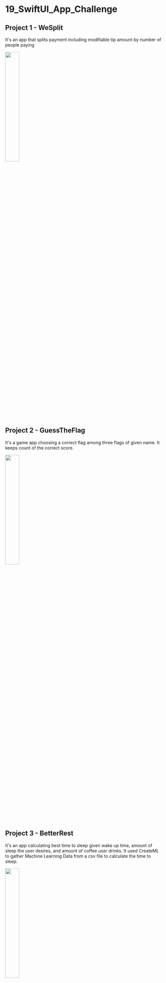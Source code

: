 # 19_SwiftUI_App_Challenge

## Project 1 - WeSplit

It's an app that splits payment including modifiable tip amount by number of people paying

<img src = "https://user-images.githubusercontent.com/96804163/153926409-50e6088a-e561-4e48-8ad7-75d46c3828e2.png" width=30% height=30%>

## Project 2 - GuessTheFlag

It's a game app choosing a correct flag among three flags of given name. It keeps count of the correct score.

<img src = "https://user-images.githubusercontent.com/96804163/154109187-83d9a68f-5772-49a7-8810-31e40948a542.png" width=30% height=30%>

## Project 3 - BetterRest

It's an app calculating best time to sleep given wake up time, amount of sleep the user desires, and amount of coffee user drinks. It used
CreateML to gather Machine Learning Data from a csv file to calculate the time to sleep.

<img src = "https://user-images.githubusercontent.com/96804163/154330879-a8300fdb-a535-4e59-9ef9-aeef2cbbe3c5.png" width=30% height=30%>


## Project 4 - WordScramble

It's an app that provides a random 8 letters word and the user should find a new word using the given 8 letters.
A new word should be a valid word, not a duplicate.

<img src = "https://user-images.githubusercontent.com/96804163/154341708-ac9e50ae-1d30-40f4-8ddc-4561fa7c1d47.png" width=30% height=30%>

## Project 5 - iExpense

It's an app that keeps track of user's expense. It saves data in UserDafault. It has slide view of adding expense when button is pressed and can swipe the expense to delete.

<img src = "https://user-images.githubusercontent.com/96804163/154547568-4ed0427e-d7d3-49cb-92f2-56ed03621e00.png" width=30% height=30%> <img src = "https://user-images.githubusercontent.com/96804163/154547697-8b36fb2f-5c51-441a-af54-87151ccb5d85.png" width=30% height=30%>


## Project 6 - MoonShot

It's an app that shows Moon Missions from NASA, details of missions and astronauts were copied from Wikipedia. Data for missions and astronauts are saved as JSON file. It shows missions, mission details, and astronauts from the mission + details.

<img src = "https://user-images.githubusercontent.com/96804163/154738883-fb3d340e-86ee-48fb-bea7-a9888295b374.png" width=30% height=30%> <img src = "https://user-images.githubusercontent.com/96804163/154739037-9bb3d823-fbe3-4688-86a7-60358f25580c.png" width=30% height=30%> <img src = "https://user-images.githubusercontent.com/96804163/154739131-00f1380f-6edf-437f-a246-c238fc1df9e8.png" width=30% height=30%>

## Project 7 - CupcakeCorner

It's an app that orders cupcakes. You must enter order information to order your cupcakes. It saves data in reqres api for testing purpose.

<img src = "https://user-images.githubusercontent.com/96804163/154861012-f2d8fb6d-c68a-4672-b537-e28aacb92e55.png" width=30% height=30%> <img src = "https://user-images.githubusercontent.com/96804163/154861053-78c7cd22-7e36-4ae2-941b-c3c985fff16d.png" width=30% height=30%> <img src = "https://user-images.githubusercontent.com/96804163/154861071-45fc33c6-89f2-4b4a-a511-f11305d42c12.png" width=30% height=30%>

## Project 8 - Bookworm

It's an app that keep track of books user read. It uses CoreData to store and delete data for the book.

<img src = "https://user-images.githubusercontent.com/96804163/155018785-18d6fe44-6d34-4e10-a3ee-95b6873c3077.png" width=30% height=30%> <img src = "https://user-images.githubusercontent.com/96804163/155019023-b44babf1-c3c1-4979-b06c-e470de1f4e5b.png" width=30% height=30%> <img src = "https://user-images.githubusercontent.com/96804163/155019139-f38a59be-ee74-41d3-a16e-9ab5d6e8e198.png" width=30% height=30%>

## Project 9 - Instafilter

It's an app that let users to select an Image and filter the Image as the user wants and saves it back to the device. Learned how to deal with UI Kit Image handling and how to link between SwiftUI and UIKit.

<img src = "https://user-images.githubusercontent.com/96804163/155211984-70a2abff-3189-413b-9a02-84ae0882091d.png" width=30% height=30%> <img src = "https://user-images.githubusercontent.com/96804163/155212204-d86dc769-87f1-4977-8708-9ecbcad3a59a.png" width=30% height=30%><img src = "https://user-images.githubusercontent.com/96804163/155212363-8fcfa05d-85b4-4f3d-baf1-811f6f95356c.png" width=30% height=30%> 

## Project 10 - BucketList

It's an app that let users to select an place from a given map, mark it and edit or save the location. It provides nearby places (Data from wikipedia API)
Learned
  - MVVM Structure
  - Using authentification function using Apple's Face ID or other Biometrics.
  - Maps using MapKit

<img src = "https://user-images.githubusercontent.com/96804163/155380977-24b21689-3e6a-4f57-854f-34254e19821d.png" width=30% height=30%> <img src = "https://user-images.githubusercontent.com/96804163/155381220-43eaaa37-8ce6-41b6-b118-ca6bc8006742.png" width=30% height=30%>

